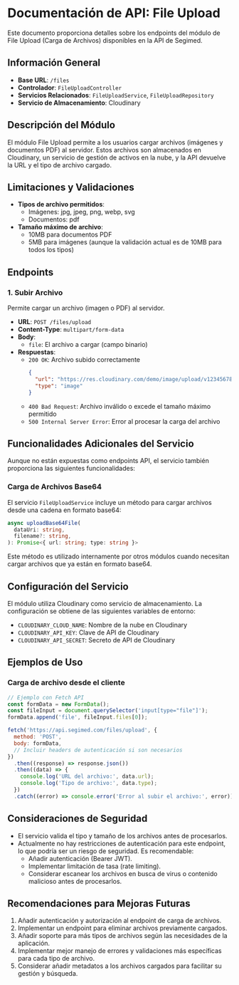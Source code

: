 # Documentación de API: File Upload

Este documento proporciona detalles sobre los endpoints del módulo de File Upload (Carga de Archivos) disponibles en la API de Segimed.

## Información General

- **Base URL**: `/files`
- **Controlador**: `FileUploadController`
- **Servicios Relacionados**: `FileUploadService`, `FileUploadRepository`
- **Servicio de Almacenamiento**: Cloudinary

## Descripción del Módulo

El módulo File Upload permite a los usuarios cargar archivos (imágenes y documentos PDF) al servidor. Estos archivos son almacenados en Cloudinary, un servicio de gestión de activos en la nube, y la API devuelve la URL y el tipo de archivo cargado.

## Limitaciones y Validaciones

- **Tipos de archivo permitidos**:
  - Imágenes: jpg, jpeg, png, webp, svg
  - Documentos: pdf
- **Tamaño máximo de archivo**:
  - 10MB para documentos PDF
  - 5MB para imágenes (aunque la validación actual es de 10MB para todos los tipos)

## Endpoints

### 1. Subir Archivo

Permite cargar un archivo (imagen o PDF) al servidor.

- **URL**: `POST /files/upload`
- **Content-Type**: `multipart/form-data`
- **Body**:
  - `file`: El archivo a cargar (campo binario)
- **Respuestas**:
  - `200 OK`: Archivo subido correctamente
    ```json
    {
      "url": "https://res.cloudinary.com/demo/image/upload/v1234567890/sample.jpg",
      "type": "image"
    }
    ```
  - `400 Bad Request`: Archivo inválido o excede el tamaño máximo permitido
  - `500 Internal Server Error`: Error al procesar la carga del archivo

## Funcionalidades Adicionales del Servicio

Aunque no están expuestas como endpoints API, el servicio también proporciona las siguientes funcionalidades:

### Carga de Archivos Base64

El servicio `FileUploadService` incluye un método para cargar archivos desde una cadena en formato base64:

```typescript
async uploadBase64File(
  dataUri: string,
  filename?: string,
): Promise<{ url: string; type: string }>
```

Este método es utilizado internamente por otros módulos cuando necesitan cargar archivos que ya están en formato base64.

## Configuración del Servicio

El módulo utiliza Cloudinary como servicio de almacenamiento. La configuración se obtiene de las siguientes variables de entorno:

- `CLOUDINARY_CLOUD_NAME`: Nombre de la nube en Cloudinary
- `CLOUDINARY_API_KEY`: Clave de API de Cloudinary
- `CLOUDINARY_API_SECRET`: Secreto de API de Cloudinary

## Ejemplos de Uso

### Carga de archivo desde el cliente

```javascript
// Ejemplo con Fetch API
const formData = new FormData();
const fileInput = document.querySelector('input[type="file"]');
formData.append('file', fileInput.files[0]);

fetch('https://api.segimed.com/files/upload', {
  method: 'POST',
  body: formData,
  // Incluir headers de autenticación si son necesarios
})
  .then((response) => response.json())
  .then((data) => {
    console.log('URL del archivo:', data.url);
    console.log('Tipo de archivo:', data.type);
  })
  .catch((error) => console.error('Error al subir el archivo:', error));
```

## Consideraciones de Seguridad

- El servicio valida el tipo y tamaño de los archivos antes de procesarlos.
- Actualmente no hay restricciones de autenticación para este endpoint, lo que podría ser un riesgo de seguridad. Es recomendable:
  - Añadir autenticación (Bearer JWT).
  - Implementar limitación de tasa (rate limiting).
  - Considerar escanear los archivos en busca de virus o contenido malicioso antes de procesarlos.

## Recomendaciones para Mejoras Futuras

1. Añadir autenticación y autorización al endpoint de carga de archivos.
2. Implementar un endpoint para eliminar archivos previamente cargados.
3. Añadir soporte para más tipos de archivos según las necesidades de la aplicación.
4. Implementar mejor manejo de errores y validaciones más específicas para cada tipo de archivo.
5. Considerar añadir metadatos a los archivos cargados para facilitar su gestión y búsqueda.
